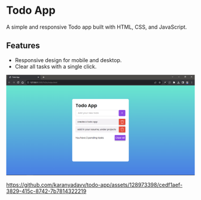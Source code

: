 # Todo App

A simple and responsive Todo app built with HTML, CSS, and JavaScript.

## Features

- Responsive design for mobile and desktop.
- Clear all tasks with a single click.

![Todo App Screenshot](screen-grab.png)


https://github.com/karanyadavv/todo-app/assets/128973398/cedf1aef-3829-415c-8742-7b7814322219



